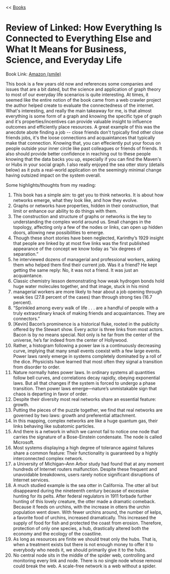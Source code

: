 << [Books](/books.md)

# Review of Linked: How Everything Is Connected to Everything Else and What It Means for Business, Science, and Everyday Life
Book Link: [Amazon (smile)](https://smile.amazon.com/Linked-Everything-Connected-Business-Everyday/dp/0465085733)

This book is a few years old now and references some companies and issues that are a bit dated, but the science and application of graph theory to most of our everyday life scenarios is quite interesting. At times, it seemed like the entire notion of the book came from a web crawler project the author helped create to evaluate the connectedness of the internet. What's interesting, and really the main takeaway for me, is that almost everything is some form of a graph and knowing the specific type of graph and it's properties/incentives can provide valuable insight to influence outcomes and efficiently place resources. A great example of this was the anecdote abote finding a job -- close friends don't typically find other close friends jobs, it's the loose connections and acquaintances that typically make that connection. Knowing that, you can effeciently put your focus on people outside your inner circle like past colleagues or friends of friends. It also should provide better confidence in reaching out to these people knowing that the data backs you up, especially if you can find the Maven's or Hubs in your social graph. I also really enjoyed the sea otter story (details below) as it puts a real-world application on the seemingly minimal change having outsized impact on the system overall.


Some highlights/thoughts from my reading:
1. This book has a simple aim: to get you to think networks. It is about how networks emerge, what they look like, and how they evolve.
2. Graphs or networks have properties, hidden in their construction, that limit or enhance our ability to do things with them.
3. The construction and structure of graphs or networks is the key to understanding the complex world around us. Small changes in the topology, affecting only a few of the nodes or links, can open up hidden doors, allowing new possibilities to emerge.
4. Though these short stories have been neglected, Karinthy’s 1929 insight that people are linked by at most five links was the first published appearance of the concept we know today as “six degrees of separation.”
5. he interviewed dozens of managerial and professional workers, asking them who helped them find their current job. Was it a friend? He kept getting the same reply: No, it was not a friend. It was just an acquaintance.
6. Classic chemistry lesson demonstrating how weak hydrogen bonds hold huge water molecules together, and that image, stuck in his mind
7. managerial workers are more likely to hear about a job opening through weak ties (27.8 percent of the cases) than through strong ties (16.7 percent).
8. “Sprinkled among every walk of life . . . are a handful of people with a truly extraordinary knack of making friends and acquaintances. They are connectors.”
9. [Kevin] Bacon’s prominence is a historical fluke, rooted in the publicity offered by the Stewart show. Every actor is three links from most actors. Bacon is by no means special. Not only is he far from the center of the universe, he’s far indeed from the center of Hollywood.
10. Rather, a histogram following a power law is a continuously decreasing curve, implying that many small events coexist with a few large events. Power laws rarely emerge in systems completely dominated by a roll of the dice. Physicists have learned that most often they signal a transition from disorder to order.
11. Nature normally hates power laws. In ordinary systems all quantities follow bell curves, and correlations decay rapidly, obeying exponential laws. But all that changes if the system is forced to undergo a phase transition. Then power laws emerge—nature’s unmistakable sign that chaos is departing in favor of order.
12. Despite their diversity most real networks share an essential feature: growth.
13. Putting the pieces of the puzzle together, we find that real networks are governed by two laws: growth and preferential attachment.
14. In this mapping, complex networks are like a huge quantum gas, their links behaving like subatomic particles.
15. And there is a network in which we cannot fail to notice one node that carries the signature of a Bose-Einstein condensate. The node is called Microsoft.
16. Most systems displaying a high degree of tolerance against failures share a common feature: Their functionality is guaranteed by a highly interconnected complex network.
17. a University of Michigan–Ann Arbor study had found that at any moment hundreds of Internet routers malfunction. Despite these frequent and unavoidable breakdowns, users rarely notice significant disruptions of Internet services.
18. A much studied example is the sea otter in California. The otter all but disappeared during the nineteenth century because of excessive hunting for its pelts. After federal regulators in 1911 forbade further hunting of this lovely creature, the otter made a dramatic comeback. Because it feeds on urchins, with the increase in otters the urchin population went down. With fewer urchins around, the number of kelps, a favorite food of urchins, increased dramatically. This increased the supply of food for fish and protected the coast from erosion. Therefore, protection of only one species, a hub, drastically altered both the economy and the ecology of the coastline.
19. As long as resources are finite we should treat only the hubs. That is, when a treatment exists but there is not enough money to offer it to everybody who needs it, we should primarily give it to the hubs.
20. No central node sits in the middle of the spider web, controlling and monitoring every link and node. There is no single node whose removal could break the web. A scale-free network is a web without a spider.
